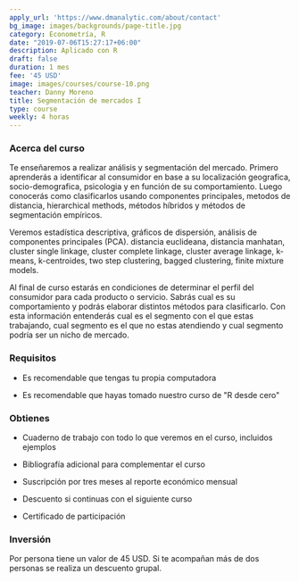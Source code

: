 ```yaml
---
apply_url: 'https://www.dmanalytic.com/about/contact'
bg_image: images/backgrounds/page-title.jpg
category: Econometría, R
date: "2019-07-06T15:27:17+06:00"
description: Aplicado con R
draft: false
duration: 1 mes
fee: '45 USD'
image: images/courses/course-10.png
teacher: Danny Moreno
title: Segmentación de mercados I
type: course
weekly: 4 horas
---
```


### Acerca del curso

Te enseñaremos a realizar análisis y segmentación del mercado. Primero aprenderás a identificar al consumidor en base a su localización geografica, socio-demografica,  psicologia y en función de su comportamiento. Luego conocerás como clasificarlos usando componentes principales, metodos de distancia, hierarchical methods, métodos híbridos y métodos de segmentación empíricos.

Veremos estadística descriptiva, gráficos de dispersión, análisis de componentes principales (PCA). distancia euclideana, distancia manhatan, cluster single linkage, cluster complete linkage, cluster average linkage, k-means, k-centroides, two step clustering, bagged clustering, finite mixture models.

Al final de curso estarás en condiciones de determinar el perfil del consumidor para cada producto o servicio. Sabrás cual es su comportamiento y podrás elaborar distintos métodos para clasificarlo. Con esta información entenderás cual es el segmento con el que estas trabajando, cual segmento es el que no estas atendiendo y cual segmento podría ser un nicho de mercado. </p>

### Requisitos

* Es recomendable que tengas tu propia computadora

* Es recomendable que hayas tomado nuestro curso de "R desde cero"

### Obtienes

* Cuaderno de trabajo con todo lo que veremos en el curso, incluidos ejemplos

* Bibliografía adicional para complementar el curso

* Suscripción por tres meses al reporte económico mensual

* Descuento si continuas con el siguiente curso

* Certificado de participación


### Inversión

Por persona tiene un valor de 45 USD. Si te acompañan más de dos personas se realiza un descuento grupal.